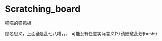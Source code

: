 # Scratching_board
喵喵的猫抓板

顾名思义，上面全是乱七八糟，，，
可能没有任意实际含义(?)
<del>请随意乱划(bushi)</del>



<!-- 这是一条爪印  -->